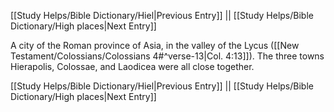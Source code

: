 [[Study Helps/Bible Dictionary/Hiel|Previous Entry]]  ||  [[Study Helps/Bible Dictionary/High places|Next Entry]]

 A city of the Roman province of Asia, in the valley of the Lycus ([[New Testament/Colossians/Colossians 4#^verse-13|Col. 4:13]]). The three towns Hierapolis, Colossae, and Laodicea were all close together.

[[Study Helps/Bible Dictionary/Hiel|Previous Entry]]  ||  [[Study Helps/Bible Dictionary/High places|Next Entry]]